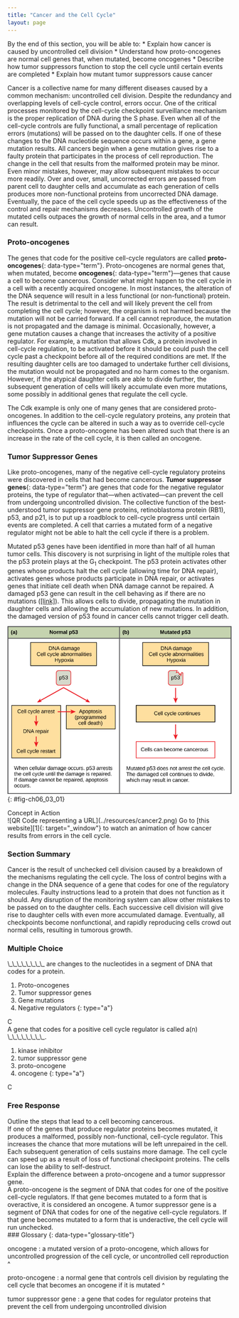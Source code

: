 ```yaml
---
title: "Cancer and the Cell Cycle"
layout: page
---
```



<div data-type="abstract" markdown="1">
By the end of this section, you will be able to:
* Explain how cancer is caused by uncontrolled cell division
* Understand how proto-oncogenes are normal cell genes that, when mutated, become oncogenes
* Describe how tumor suppressors function to stop the cell cycle until certain events are completed
* Explain how mutant tumor suppressors cause cancer

</div>

Cancer is a collective name for many different diseases caused by a common mechanism: uncontrolled cell division. Despite the redundancy and overlapping levels of cell-cycle control, errors occur. One of the critical processes monitored by the cell-cycle checkpoint surveillance mechanism is the proper replication of DNA during the S phase. Even when all of the cell-cycle controls are fully functional, a small percentage of replication errors (mutations) will be passed on to the daughter cells. If one of these changes to the DNA nucleotide sequence occurs within a gene, a gene mutation results. All cancers begin when a gene mutation gives rise to a faulty protein that participates in the process of cell reproduction. The change in the cell that results from the malformed protein may be minor. Even minor mistakes, however, may allow subsequent mistakes to occur more readily. Over and over, small, uncorrected errors are passed from parent cell to daughter cells and accumulate as each generation of cells produces more non-functional proteins from uncorrected DNA damage. Eventually, the pace of the cell cycle speeds up as the effectiveness of the control and repair mechanisms decreases. Uncontrolled growth of the mutated cells outpaces the growth of normal cells in the area, and a tumor can result.

### Proto-oncogenes

The genes that code for the positive cell-cycle regulators are called **proto-oncogenes**{: data-type="term"}. Proto-oncogenes are normal genes that, when mutated, become **oncogenes**{: data-type="term"}—genes that cause a cell to become cancerous. Consider what might happen to the cell cycle in a cell with a recently acquired oncogene. In most instances, the alteration of the DNA sequence will result in a less functional (or non-functional) protein. The result is detrimental to the cell and will likely prevent the cell from completing the cell cycle; however, the organism is not harmed because the mutation will not be carried forward. If a cell cannot reproduce, the mutation is not propagated and the damage is minimal. Occasionally, however, a gene mutation causes a change that increases the activity of a positive regulator. For example, a mutation that allows Cdk, a protein involved in cell-cycle regulation, to be activated before it should be could push the cell cycle past a checkpoint before all of the required conditions are met. If the resulting daughter cells are too damaged to undertake further cell divisions, the mutation would not be propagated and no harm comes to the organism. However, if the atypical daughter cells are able to divide further, the subsequent generation of cells will likely accumulate even more mutations, some possibly in additional genes that regulate the cell cycle.

The Cdk example is only one of many genes that are considered proto-oncogenes. In addition to the cell-cycle regulatory proteins, any protein that influences the cycle can be altered in such a way as to override cell-cycle checkpoints. Once a proto-oncogene has been altered such that there is an increase in the rate of the cell cycle, it is then called an oncogene.

### Tumor Suppressor Genes

Like proto-oncogenes, many of the negative cell-cycle regulatory proteins were discovered in cells that had become cancerous. **Tumor suppressor genes**{: data-type="term"} are genes that code for the negative regulator proteins, the type of regulator that—when activated—can prevent the cell from undergoing uncontrolled division. The collective function of the best-understood tumor suppressor gene proteins, retinoblastoma protein (RB1), p53, and p21, is to put up a roadblock to cell-cycle progress until certain events are completed. A cell that carries a mutated form of a negative regulator might not be able to halt the cell cycle if there is a problem.

Mutated p53 genes have been identified in more than half of all human tumor cells. This discovery is not surprising in light of the multiple roles that the p53 protein plays at the G<sub>1</sub> checkpoint. The p53 protein activates other genes whose products halt the cell cycle (allowing time for DNA repair), activates genes whose products participate in DNA repair, or activates genes that initiate cell death when DNA damage cannot be repaired. A damaged p53 gene can result in the cell behaving as if there are no mutations ([\[link\]](#fig-ch06_03_01)). This allows cells to divide, propagating the mutation in daughter cells and allowing the accumulation of new mutations. In addition, the damaged version of p53 found in cancer cells cannot trigger cell death.

![This illustration shows cell cycle regulation by p53. The p53 protein normally arrests the cell cycle in response to DNA damage, cell cycle abnormalities, or hypoxia. Once the damage is repaired, the cell cycle restarts. If the damage cannot be repaired, apoptosis (programmed cell death) occurs. Mutated p53 does not arrest the cell cycle in response to cellular damage. As a result, the cell cycle continues and the cell may become cancerous.](../resources/Figure_06_03_01.jpg "(a) The role of p53 is to monitor DNA. If damage is detected, p53 triggers repair mechanisms. If repairs are unsuccessful, p53 signals apoptosis. (b) A cell with an abnormal p53 protein cannot repair damaged DNA and cannot signal apoptosis. Cells with abnormal p53 can become cancerous. (credit: modification of work by Thierry Soussi)"){: #fig-ch06_03_01}

<div data-type="note" data-has-label="true" class="interactive non-majors" data-label="" markdown="1">
<div data-type="title">
Concept in Action
</div>
<span data-type="media" data-alt="QR Code representing a URL">![QR Code representing a URL](../resources/cancer2.png)</span>
Go to [this website][1]{: target="_window"} to watch an animation of how cancer results from errors in the cell cycle.

</div>

### Section Summary

Cancer is the result of unchecked cell division caused by a breakdown of the mechanisms regulating the cell cycle. The loss of control begins with a change in the DNA sequence of a gene that codes for one of the regulatory molecules. Faulty instructions lead to a protein that does not function as it should. Any disruption of the monitoring system can allow other mistakes to be passed on to the daughter cells. Each successive cell division will give rise to daughter cells with even more accumulated damage. Eventually, all checkpoints become nonfunctional, and rapidly reproducing cells crowd out normal cells, resulting in tumorous growth.

### Multiple Choice

<div data-type="exercise">
<div data-type="problem" markdown="1">
\_\_\_\_\_\_\_\_ are changes to the nucleotides in a segment of DNA that codes for a protein.

1.  Proto-oncogenes
2.  Tumor suppressor genes
3.  Gene mutations
4.  Negative regulators
{: type="a"}

</div>
<div data-type="solution" markdown="1">
C

</div>
</div>

<div data-type="exercise">
<div data-type="problem" markdown="1">
A gene that codes for a positive cell cycle regulator is called a(n) \_\_\_\_\_\_\_\_.

1.  kinase inhibitor
2.  tumor suppressor gene
3.  proto-oncogene
4.  oncogene
{: type="a"}

</div>
<div data-type="solution" markdown="1">
C

</div>
</div>

### Free Response

<div data-type="exercise">
<div data-type="problem" markdown="1">
Outline the steps that lead to a cell becoming cancerous.

</div>
<div data-type="solution" markdown="1">
If one of the genes that produce regulator proteins becomes mutated, it produces a malformed, possibly non-functional, cell-cycle regulator. This increases the chance that more mutations will be left unrepaired in the cell. Each subsequent generation of cells sustains more damage. The cell cycle can speed up as a result of loss of functional checkpoint proteins. The cells can lose the ability to self-destruct.

</div>
</div>

<div data-type="exercise">
<div data-type="problem" markdown="1">
Explain the difference between a proto-oncogene and a tumor suppressor gene.

</div>
<div data-type="solution" markdown="1">
A proto-oncogene is the segment of DNA that codes for one of the positive cell-cycle regulators. If that gene becomes mutated to a form that is overactive, it is considered an oncogene. A tumor suppressor gene is a segment of DNA that codes for one of the negative cell-cycle regulators. If that gene becomes mutated to a form that is underactive, the cell cycle will run unchecked.

</div>
</div>

<div data-type="glossary" markdown="1">
### Glossary
{: data-type="glossary-title"}

oncogene
: a mutated version of a proto-oncogene, which allows for uncontrolled progression of the cell cycle, or uncontrolled cell reproduction
^

proto-oncogene
: a normal gene that controls cell division by regulating the cell cycle that becomes an oncogene if it is mutated
^

tumor suppressor gene
: a gene that codes for regulator proteins that prevent the cell from undergoing uncontrolled division

</div>



[1]: http://openstax.org/l/cancer2
